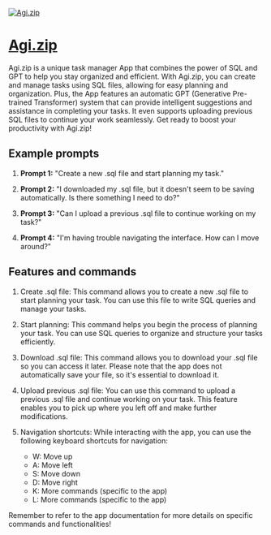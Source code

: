[![Agi.zip](https://files.oaiusercontent.com/file-y5B52TwwYRrwZePZGDAXMEQz?se=2123-10-13T22%3A41%3A09Z&sp=r&sv=2021-08-06&sr=b&rscc=max-age%3D31536000%2C%20immutable&rscd=attachment%3B%20filename%3DIMG_0462.WEBP&sig=FXI5e1T8kSWWm1r1s5K2pfq4PCwv3P6PVY/WACO%2BIRg%3D)](https://chat.openai.com/g/g-r4ckjls47-agi-zip)

# [Agi.zip](https://chat.openai.com/g/g-r4ckjls47-agi-zip)

Agi.zip is a unique task manager App that combines the power of SQL and GPT to help you stay organized and efficient. With Agi.zip, you can create and manage tasks using SQL files, allowing for easy planning and organization. Plus, the App features an automatic GPT (Generative Pre-trained Transformer) system that can provide intelligent suggestions and assistance in completing your tasks. It even supports uploading previous SQL files to continue your work seamlessly. Get ready to boost your productivity with Agi.zip!

## Example prompts

1. **Prompt 1:** "Create a new .sql file and start planning my task."

2. **Prompt 2:** "I downloaded my .sql file, but it doesn't seem to be saving automatically. Is there something I need to do?"

3. **Prompt 3:** "Can I upload a previous .sql file to continue working on my task?"

4. **Prompt 4:** "I'm having trouble navigating the interface. How can I move around?"

## Features and commands

1. Create .sql file: This command allows you to create a new .sql file to start planning your task. You can use this file to write SQL queries and manage your tasks.

2. Start planning: This command helps you begin the process of planning your task. You can use SQL queries to organize and structure your tasks efficiently.

3. Download .sql file: This command allows you to download your .sql file so you can access it later. Please note that the app does not automatically save your file, so it's essential to download it.

4. Upload previous .sql file: You can use this command to upload a previous .sql file and continue working on your task. This feature enables you to pick up where you left off and make further modifications.

5. Navigation shortcuts: While interacting with the app, you can use the following keyboard shortcuts for navigation:
   - W: Move up
   - A: Move left
   - S: Move down
   - D: Move right
   - K: More commands (specific to the app)
   - L: More commands (specific to the app)

Remember to refer to the app documentation for more details on specific commands and functionalities!